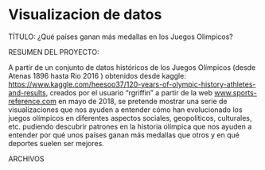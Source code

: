# Visualizacion de datos

TÍTULO: ¿Qué países ganan más medallas en los Juegos Olímpicos?

RESUMEN DEL PROYECTO:

A partir de un conjunto de datos históricos de los Juegos Olímpicos (desde Atenas 1896 hasta Rio 2016 ) obtenidos desde kaggle: https://www.kaggle.com/heesoo37/120-years-of-olympic-history-athletes-and-results, creados por el usuario “rgriffin”  a partir de la web www.sports-reference.com en mayo de 2018, se pretende mostrar una serie de visualizaciones que nos ayuden a entender cómo han evolucionado los juegos olímpicos en diferentes aspectos sociales, geopolíticos, culturales, etc. pudiendo descubrir patrones en la historia olímpica que nos ayuden a entender por qué unos países ganan más medallas que otros y en qué deportes suelen ser mejores.

ARCHIVOS


